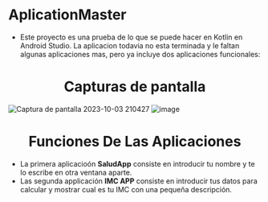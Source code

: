 # AplicationMaster
- Este proyecto es una prueba de lo que se puede hacer en Kotlin en Android Studio. La aplicacion todavia no esta terminada y le faltan
algunas aplicaciones mas, pero ya incluye dos aplicaciones funcionales:

<h1 align="center">Capturas de pantalla</h1>

![Captura de pantalla 2023-10-03 210427](https://github.com/LegendarySurfer/AplicationMaster/assets/104568713/3d0e5e95-23ca-46de-872b-2e2b5a4c7ccb)
![image](https://github.com/LegendarySurfer/AplicationMaster/assets/104568713/0543b3a0-974e-4ad9-b04f-966d1bb2b4ea)

<h1 align="center">Funciones De Las Aplicaciones</h1>

- La primera aplicacioón **SaludApp** consiste en introducir tu nombre y te lo escribe en otra ventana aparte.
- Las segunda applicación **IMC APP** consiste en introducir tus datos para calcular y mostrar cual es tu IMC con una pequeña descripción.
